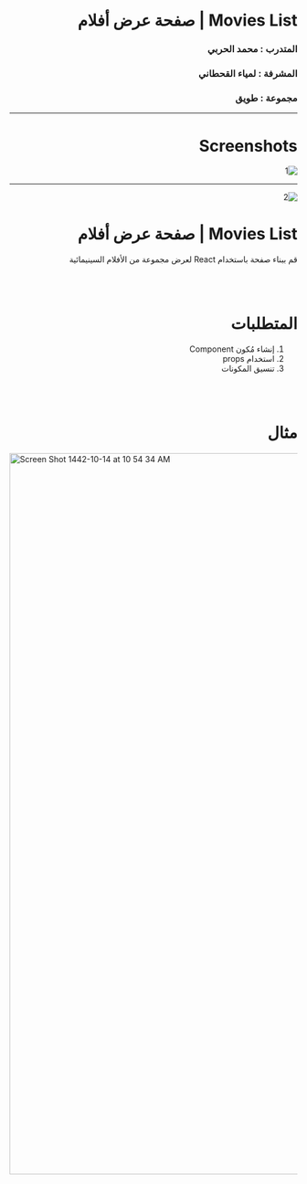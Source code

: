 <div dir="rtl" >

# Movies List | صفحة عرض أفلام 

### المتدرب : محمد الحربي 

### المشرفة : لمياء القحطاني

### مجموعة : طويق


<hr>


# Screenshots 

<img src="https://i.ibb.co/qr0L9Ky/Capture-11.png" alt="1">
<hr>

<img src="https://i.ibb.co/VvJtGtS/Capture-12.png" alt="2">


# Movies List | صفحة عرض أفلام 

قم ببناء صفحة باستخدام React لعرض مجموعة من الأفلام السينيمائية 


  <br/>
  <br/> 
  
  # المتطلبات
  1. إنشاء مُكون Component
  2. استخدام props 
  3. تنسيق المكونات 
  

  <br/>
  <br/> 
    
  # مثال 
  </div><img width="1263" alt="Screen Shot 1442-10-14 at 10 54 34 AM" src="https://user-images.githubusercontent.com/80157029/120147813-eea3f880-c1ef-11eb-9398-77aa6a9970f8.png">
